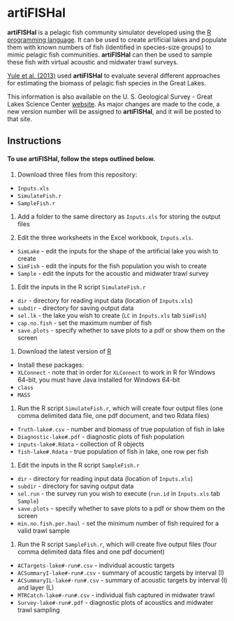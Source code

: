 artiFISHal
==========

**artiFISHal** is a pelagic fish community simulator developed using the [R programming language](http://www.r-project.org/). It can be used to create artificial lakes and populate them with known numbers of fish (identified in species-size groups) to mimic pelagic fish communities. **artiFISHal** can then be used to sample these fish with virtual acoustic and midwater trawl surveys. 

[Yule et al. (2013)](http://www.nrcresearchpress.com/doi/abs/10.1139/cjfas-2013-0072#.U1KYxPldXTQ) used **artiFISHal** to evaluate several different approaches for estimating the biomass of pelagic fish species in the Great Lakes.

This information is also available on the U. S. Geological Survey - Great Lakes Science Center [website](http://www.glsc.usgs.gov/artifishal). As major changes are made to the code, a new version number will be assigned to **artiFISHal**, and it will be posted to that site.

## Instructions 

#### To use **artiFISHal**, follow the steps outlined below.

1. Download three files from this repository:
 * `Inputs.xls`
 * `SimulateFish.r`
 * `SampleFish.r`

1. Add a folder to the same directory as `Inputs.xls` for storing the output files

1. Edit the three worksheets in the Excel workbook, `Inputs.xls`.
 * `SimLake` - edit the inputs for the shape of the artificial lake you wish to create
 * `SimFish` - edit the inputs for the fish population you wish to create
 * `Sample` - edit the inputs for the acoustic and midwater trawl survey

1. Edit the inputs in the R script `SimulateFish.r`
 * `dir` - directory for reading input data (location of `Inputs.xls`)
 * `subdir` - directory for saving output data
 * `sel.lk` - the lake you wish to create (`LC` in `Inputs.xls` tab `SimFish`)
 * `cap.no.fish` - set the maximum number of fish
 * `save.plots` - specify whether to save plots to a pdf or show them on the screen

1. Download the latest version of [R](http://www.r-project.org/)
 * Install these packages:
  * `XLConnect` - note that in order for `XLConnect` to work in R for Windows 64-bit, you must have Java installed for Windows 64-bit 
  * `class`
  * `MASS`

1. Run the R script `SimulateFish.r`, which will create four output files (one comma delimited data file, one pdf document, and two Rdata files)
 * `Truth-lake#.csv` - number and biomass of true population of fish in lake
 * `Diagnostic-lake#.pdf` - diagnostic plots of fish population
 * `inputs-lake#.Rdata` - collection of R objects
 * `fish-lake#.Rdata` - true population of fish in lake, one row per fish

1. Edit the inputs in the R script `SampleFish.r`
 * `dir` - directory for reading input data (location of `Inputs.xls`)
 * `subdir` - directory for saving output data
 * `sel.run` - the survey run you wish to execute (`run.id` in `Inputs.xls` tab `Sample`)
 * `save.plots` - specify whether to save plots to a pdf or show them on the screen
 * `min.no.fish.per.haul` - set the minimum number of fish required for a valid trawl sample

1. Run the R script `SampleFish.r`, which will create five output files (four comma delimited data files and one pdf document)
 * `ACTargets-lake#-run#.csv` - individual acoustic targets
 * `ACSummaryI-lake#-run#.csv` - summary of acoustic targets by interval (I)
 * `ACSummaryIL-lake#-run#.csv` - summary of acoustic targets by interval (I) and layer (L)
 * `MTRCatch-lake#-run#.csv` - individual fish captured in midwater trawl
 * `Survey-lake#-run#.pdf` - diagnostic plots of acoustics and midwater trawl sampling
